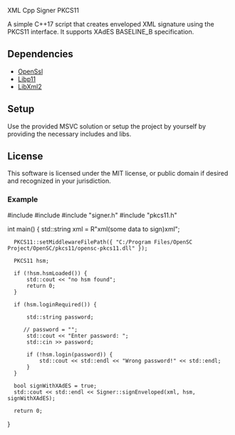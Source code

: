  XML Cpp Signer PKCS11

A simple C++17 script that creates enveloped XML signature using the PKCS11 interface. It supports XAdES BASELINE_B specification.

## Dependencies
- [OpenSsl](https://github.com/openssl/openssl)
- [Libp11](https://github.com/OpenSC/libp11)
- [LibXml2](https://github.com/GNOME/libxml2)

## Setup

Use the provided MSVC solution or setup the project by yourself by providing the necessary includes and libs.

## License

This software is licensed under the MIT license, or public domain if desired and recognized in your jurisdiction.

### Example

  #include <string>
  #include <iostream>
  #include "signer.h"
  #include "pkcs11.h"
  
  int main()
  {
      std::string xml = R"xml(<?xml version="1.0"?><example>some data to sign</example>)xml";
  
      PKCS11::setMiddlewareFilePath({ "C:/Program Files/OpenSC Project/OpenSC/pkcs11/opensc-pkcs11.dll" });
  
      PKCS11 hsm;
  
      if (!hsm.hsmLoaded()) {
          std::cout << "no hsm found";
          return 0;
      }
  
      if (hsm.loginRequired()) {
  
          std::string password;
  
         // password = "";
          std::cout << "Enter password: ";
          std::cin >> password;
  
          if (!hsm.login(password)) {
              std::cout << std::endl << "Wrong password!" << std::endl;
          }
      }

      bool signWithXAdES = true;
      std::cout << std::endl << Signer::signEnveloped(xml, hsm, signWithXAdES);
  
      return 0;
  }

